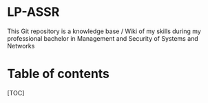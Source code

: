 # LP-ASSR
This Git repository is a knowledge base / Wiki of my skills during my professional bachelor in Management and Security of Systems and Networks

# Table of contents

[TOC]

